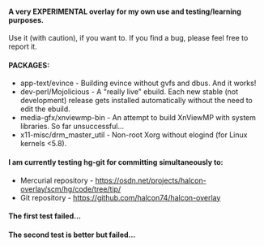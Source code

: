 #### A very EXPERIMENTAL overlay for my own use and testing/learning purposes.

Use it (with caution), if you want to.
If you find a bug, please feel free to report it.

#### PACKAGES:

* app-text/evince - Building evince without gvfs and dbus. And it works!
* dev-perl/Mojolicious - A "really live" ebuild. Each new stable (not development) release gets installed automatically without the need to edit the ebuild.
* media-gfx/xnviewmp-bin - An attempt to build XnViewMP with system libraries. So far unsuccessful...
* x11-misc/drm_master_util - Non-root Xorg without elogind (for Linux kernels <5.8).

#### I am currently testing hg-git for committing simultaneously to:

* Mercurial repository - https://osdn.net/projects/halcon-overlay/scm/hg/code/tree/tip/
* Git repository - https://github.com/halcon74/halcon-overlay

#### The first test failed...
#### The second test is better but failed...